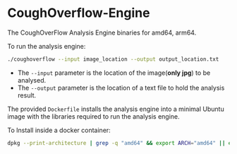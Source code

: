 # CoughOverflow-Engine

The CoughOverFlow Analysis Engine binaries for amd64, arm64.

To run the analysis engine:

```bash
./coughoverflow --input image_location --output output_location.txt
```
* The `--input` parameter is the location of the image(**only jpg**) to be analysed.
* The `--output` parameter is the location of a text file to hold the analysis result.

The provided `Dockerfile` installs the analysis engine into a minimal Ubuntu image with the libraries required to run the analysis engine.

To Install inside a docker container:

```bash
dpkg --print-architecture | grep -q "amd64" && export ARCH="amd64" || export ARCH="arm64" && wget https://github.com/CSSE6400/CoughOverflow-Engine/releases/download/v1.0/overflowengine-${ARCH} -O overflowengine && chmod +x overflowengine
```